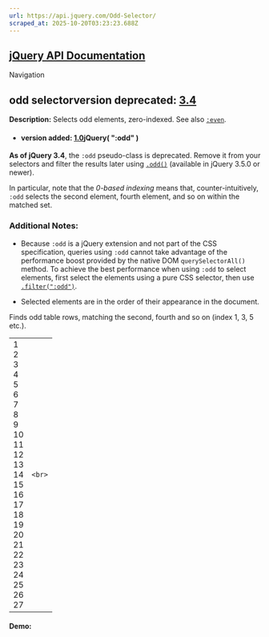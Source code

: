 ```yaml
---
url: https://api.jquery.com/Odd-Selector/
scraped_at: 2025-10-20T03:23:23.688Z
---
```


## [jQuery API Documentation](https://jquery.com/ "jQuery API Documentation")

Navigation

## odd selectorversion deprecated: [3.4](https://api.jquery.com/category/version/3.4/)

**Description:** Selects odd elements, zero-indexed. See also [`:even`](https://api.jquery.com/even-selector/).

- #### version added: [1.0](https://api.jquery.com/category/version/1.0/)jQuery( ":odd" )


**As of jQuery 3.4**, the `:odd` pseudo-class is deprecated. Remove it from your selectors and filter the results later using [`.odd()`](https://api.jquery.com/odd/) (available in jQuery 3.5.0 or newer).

In particular, note that the _0-based indexing_ means that, counter-intuitively, `:odd` selects the second element, fourth element, and so on within the matched set.

### Additional Notes:

- Because `:odd` is a jQuery extension and not part of the CSS specification, queries using `:odd` cannot take advantage of the performance boost provided by the native DOM `querySelectorAll()` method. To achieve the best performance when using `:odd` to select elements, first select the elements using a pure CSS selector, then use [`.filter(":odd")`](https://api.jquery.com/filter/).

- Selected elements are in the order of their appearance in the document.


Finds odd table rows, matching the second, fourth and so on (index 1, 3, 5 etc.).

|     |     |
| --- | --- |
| 1<br>2<br>3<br>4<br>5<br>6<br>7<br>8<br>9<br>10<br>11<br>12<br>13<br>14<br>15<br>16<br>17<br>18<br>19<br>20<br>21<br>22<br>23<br>24<br>25<br>26<br>27 | ```<br>``` |

#### Demo: